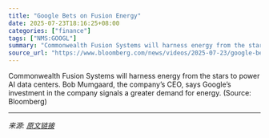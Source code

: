 ```yaml
---
title: "Google Bets on Fusion Energy"
date: 2025-07-23T18:16:25+08:00
categories: ["finance"]
tags: ["NMS:GOOGL"]
summary: "Commonwealth Fusion Systems will harness energy from the stars to power AI data centers. Bob Mumgaard, the company’s CEO, says Google’s investment in the company signals a greater demand for energy. ("
source_url: "https://www.bloomberg.com/news/videos/2025-07-23/google-bets-on-fusion-energy-video"
---
```


Commonwealth Fusion Systems will harness energy from the stars to power AI data centers. Bob Mumgaard, the company’s CEO, says Google’s investment in the company signals a greater demand for energy. (Source: Bloomberg)

---

*来源: [原文链接](https://www.bloomberg.com/news/videos/2025-07-23/google-bets-on-fusion-energy-video)*
